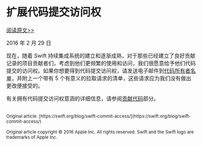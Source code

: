 # 扩展代码提交访问权

[阅读原文>>](https://swift.org/blog/swift-commit-access/)

2016 年 2 月 29 日

现在，随着 Swift 持续集成系统的建立和逐渐成熟，对于那些已经建立了良好贡献记录的项目贡献者们，考虑到他们更频繁的使用和访问，我们很愿意给予他们代码提交的访问权。如果你想要得到代码提交访问权，请发送电子邮件到[代码所有者名单](mailto:code-owners@swift.org)，并附上一个带有 5 个有意义的拉取请求的清单，这些请求应为我们没有做出更改便接受的。

有关拥有代码提交访问权意涵的详细信息，请参阅[贡献代码](https://swift.org/contributing/#contributing-code)部分。

<br />
<sub>Original article: [https://swift.org/blog/swift-commit-access/](https://swift.org/blog/swift-commit-access/)</sub>

<sup>Original article copyright © 2016 Apple Inc. All rights reserved. Swift and the Swift logo are trademarks of Apple Inc.</sup>
